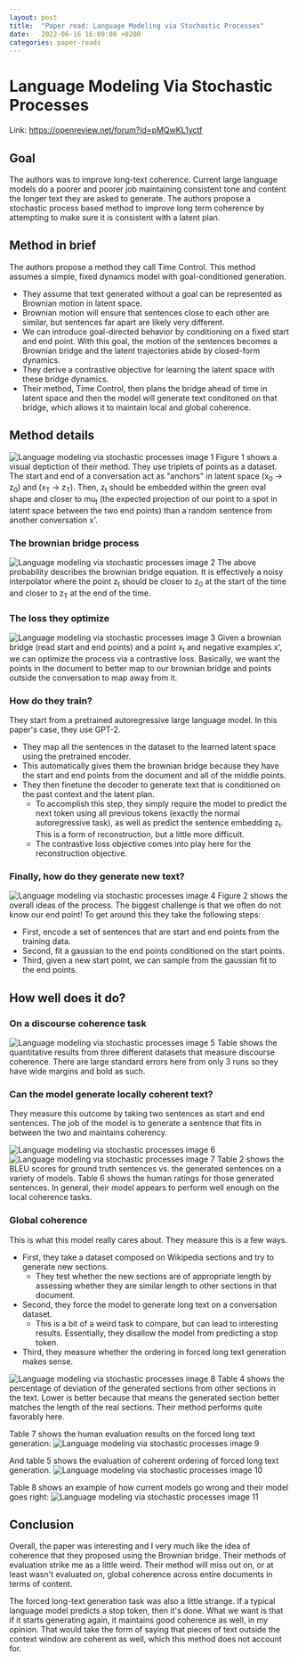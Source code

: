 ```yaml
---
layout: post
title:  "Paper read: Language Modeling via Stochastic Processes"
date:   2022-06-16 16:00:00 +0200
categories: paper-reads
---
```


# Language Modeling Via Stochastic Processes
Link: https://openreview.net/forum?id=pMQwKL1yctf

## Goal
The authors was to improve long-text coherence. Current large language models do a poorer and poorer job maintaining consistent tone and content the longer text they are asked to generate. The authors propose a stochastic process based method to improve long term coherence by attempting to make sure it is consistent with a latent plan.

## Method in brief
The authors propose a method they call Time Control. This method assumes a simple, fixed dynamics model with goal-conditioned generation.
- They assume that text generated without a goal can be represented as Brownian motion in latent space.
- Brownian motion will ensure that sentences close to each other are similar, but sentences far apart are likely very different.
- We can introduce goal-directed behavior by conditioning on a fixed start and end point. With this goal, the motion of the sentences becomes a Brownian bridge and the latent trajectories abide by closed-form dynamics.
- They derive a contrastive objective for learning the latent space with these bridge dynamics.
- Their method, Time Control, then plans the bridge ahead of time in latent space and then the model will generate text conditoned on that bridge, which allows it to maintain local and global coherence.

## Method details
![Language modeling via stochastic processes image 1]({{site.url}}/assets/images/lm-via-sp/image-1.png)
Figure 1 shows a visual deptiction of their method. They use triplets of points as a dataset. The start and end of a conversation act as "anchors" in latent space (x<sub>0</sub> -> z<sub>0</sub>) and (x<sub>T</sub> -> z<sub>T</sub>). Then, z<sub>t</sub> should be embedded within the green oval shape and closer to mu<sub>t</sub> (the expected projection of our point to a spot in latent space between the two end points) than a random sentence from another conversation x'. 

### The brownian bridge process
![Language modeling via stochastic processes image 2]({{site.url}}/assets/images/lm-via-sp/image-2.png)
The above probability describes the brownian bridge equation. It is effectively a noisy interpolator where the point z<sub>t</sub> should be closer to z<sub>0</sub> at the start of the time and closer to z<sub>T</sub> at the end of the time.

### The loss they optimize
![Language modeling via stochastic processes image 3]({{site.url}}/assets/images/lm-via-sp/image-3.png)
Given a brownian bridge (read start and end points) and a point x<sub>t</sub> and negative examples x', we can optimize the process via a contrastive loss. Basically, we want the points in the document to better map to our brownian bridge and points outside the conversation to map away from it.

### How do they train?
They start from a pretrained autoregressive large language model. In this paper's case, they use GPT-2.
- They map all the sentences in the dataset to the learned latent space using the pretrained encoder.
- This automatically gives them the brownian bridge because they have the start and end points from the document and all of the middle points.
- They then finetune the decoder to generate text that is conditioned on the past context and the latent plan.
	- To accomplish this step, they simply require the model to predict the next token using all previous tokens (exactly the normal autoregressive task), as well as predict the sentence embedding z<sub>t</sub>. This is a form of reconstruction, but a little more difficult.
	- The contrastive loss objective comes into play here for the reconstruction objective.

### Finally, how do they generate new text?
![Language modeling via stochastic processes image 4]({{site.url}}/assets/images/lm-via-sp/image-4.png)
Figure 2 shows the overall ideas of the process. The biggest challenge is that we often do not know our end point! To get around this they take the following steps:
- First, encode a set of sentences that are start and end points from the training data.
- Second, fit a gaussian to the end points conditioned on the start points.
- Third, given a new start point, we can sample from the gaussian fit to the end points.

## How well does it do?
### On a discourse coherence task
![Language modeling via stochastic processes image 5]({{site.url}}/assets/images/lm-via-sp/image-5.png)
Table shows the quantitative results from three different datasets that measure discourse coherence. There are large standard errors here from only 3 runs so they have wide margins and bold as such.

### Can the model generate locally coherent text?
They measure this outcome by taking two sentences as start and end sentences. The job of the model is to generate a sentence that fits in between the two and maintains coherency.

![Language modeling via stochastic processes image 6]({{site.url}}/assets/images/lm-via-sp/image-6.png)
![Language modeling via stochastic processes image 7]({{site.url}}/assets/images/lm-via-sp/image-7.png)
Table 2 shows the BLEU scores for ground truth sentences vs. the generated sentences on a variety of models. Table 6 shows the human ratings for those generated sentences. In general, their model appears to perform well enough on the local coherence tasks.

### Global coherence
This is what this model really cares about. They measure this is a few ways.
- First, they take a dataset composed on Wikipedia sections and try to generate new sections.
	- They test whether the new sections are of appropriate length by assessing whether they are similar length to other sections in that document.
- Second, they force the model to generate long text on a conversation dataset.
	- This is a bit of a weird task to compare, but can lead to interesting results. Essentially, they disallow the model from predicting a stop token.
- Third, they measure whether the ordering in forced long text generation makes sense.

![Language modeling via stochastic processes image 8]({{site.url}}/assets/images/lm-via-sp/image-8.png)
Table 4 shows the percentage of deviation of the generated sections from other sections in the text. Lower is better because that means the generated section better matches the length of the real sections. Their method performs quite favorably here.

Table 7 shows the human evaluation results on the forced long text generation:
![Language modeling via stochastic processes image 9]({{site.url}}/assets/images/lm-via-sp/image-9.png)

And table 5 shows the evaluation of coherent ordering of forced long text generation.
![Language modeling via stochastic processes image 10]({{site.url}}/assets/images/lm-via-sp/image-10.png)

Table 8 shows an example of how current models go wrong and their model goes right:
![Language modeling via stochastic processes image 11]({{site.url}}/assets/images/lm-via-sp/image-11.png)

## Conclusion
Overall, the paper was interesting and I very much like the idea of coherence that they proposed using the Brownian bridge. Their methods of evaluation strike me as a little weird. Their method will miss out on, or at least wasn't evaluated on, global coherence across entire documents in terms of content.

The forced long-text generation task was also a little strange. If a typical language model predicts a stop token, then it's done. What we want is that if it starts generating again, it maintains good coherence as well, in my opinion. That would take the form of saying that pieces of text outside the context window are coherent as well, which this method does not account for.